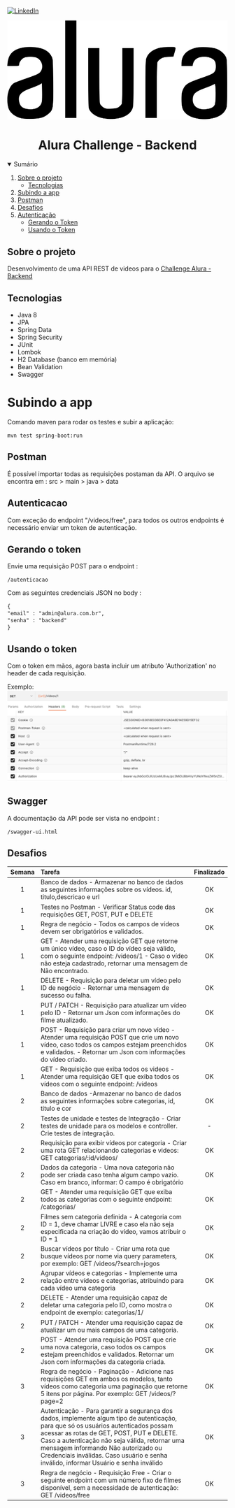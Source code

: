 <!-- PROJECT SHIELDS -->
[![LinkedIn][linkedin-shield]][linkedin-url]


<div align="center">
	<img src="https://github.com/felipefriserio/AluraChallenge2/blob/main/src/main/resources/static/alura_logo.svg" alt="logo">
  	<h1>Alura Challenge - Backend</h1>
</div>
<div>
    <details open="open">
      <summary>Sumário</summary>
      <ol>
        <li>
          <a href="#sobre-o-projeto">Sobre o projeto</a>
          <ul>
            <li><a href="#tecnologias">Tecnologias</a></li>
          </ul>
        </li>
        <li><a href="#subindo-a-app">Subindo a app</a></li>
        <li><a href="#postman">Postman</a></li>
        <li><a href="#desafios">Desafios</a></li>
        <li>
          <a href="#autenticacao">Autenticação</a>
          <ul>
            <li><a href="#gerando-o-token">Gerando o Token</a></li>
            <li><a href="#usando-o-token">Usando o Token</a></li>
          </ul>
        </li>
      </ol>
    </details>
</div>

## Sobre o projeto
Desenvolvimento de uma API REST de videos para o <a href="https://www.alura.com.br/challenges/back-end/">Challenge Alura - Backend</a>

## Tecnologias 
- Java 8
- JPA
- Spring Data
- Spring Security
- JUnit
- Lombok
- H2 Database (banco em memória)
- Bean Validation
- Swagger 

# Subindo a app
Comando maven para rodar os testes e subir a aplicação:
```
mvn test spring-boot:run
```

## Postman
É possível importar todas as requisições postaman da API. O arquivo se encontra em : src > main > java > data

## Autenticacao
Com exceção do endpoint "/videos/free", para todos os outros endpoints é necessário enviar um token de autenticação.

## Gerando o token
Envie uma requisição POST para o endpoint :
```
/autenticacao
```
Com as seguintes credenciais JSON no body : 
```
{
"email" : "admin@alura.com.br",
"senha" : "backend"
}
```

## Usando o token
Com o token em mãos, agora basta incluir um atributo 'Authorization' no header de cada requisição.

Exemplo:
<img src="https://github.com/felipefriserio/AluraChallenge2/blob/main/src/main/resources/static/requisicao.png" alt="requisicao">

## Swagger
A documentação da API pode ser vista no endpoint : 
```
/swagger-ui.html
```

## Desafios
| Semana | Tarefa | Finalizado |
| :---:   | :---  | :---:  |
| 1 | Banco de dados - Armazenar no banco de dados as seguintes informações sobre os vídeos. id, titulo,descricao e url | OK |
| 1 | Testes no Postman - Verificar Status code das requisições GET, POST, PUT e DELETE | OK |
| 1 | Regra de negócio - Todos os campos de vídeos devem ser obrigatórios e validados. | OK |                                         
| 1 | GET - Atender uma requisição GET que retorne um único vídeo, caso o ID do vídeo seja válido, com o seguinte endpoint:  /videos/1 - Caso o vídeo não esteja cadastrado, retornar uma mensagem de Não encontrado. | OK |
| 1 | DELETE - Requisição para deletar um vídeo pelo ID de negócio - Retornar uma mensagem de sucesso ou falha. | OK |
| 1 | PUT / PATCH - Requisição para atualizar um vídeo pelo ID - Retornar um Json com informações do filme atualizado. | OK |
| 1 | POST - Requisição para criar um novo vídeo - Atender uma requisição POST que crie um novo vídeo, caso todos os campos estejam preenchidos e validados. - Retornar um Json com informações do vídeo criado. | OK |
| 1 | GET - Requisição que exiba todos os videos - Atender uma requisição GET que exiba todos os vídeos com o seguinte endpoint: /videos  | OK |
| 2 | Banco de dados -Armazenar no banco de dados as seguintes informações sobre categorias, id, titulo e cor | OK |                                         
| 2 | Testes de unidade e testes de Integração - Criar testes de unidade para os modelos e controller. Crie testes de integração. | - |                                            
| 2 | Requisição para exibir vídeos por categoria - Criar uma rota GET relacionando categorias e videos: GET categorias/:id/videos/ | OK |                                            
| 2 | Dados da categoria - Uma nova categoria não pode ser criada caso tenha algum campo vazio. Caso em branco, informar: O campo é obrigatório | OK |
| 2 | GET - Atender uma requisição GET que exiba todos as categorias com o seguinte endpoint: /categorias/ | OK |
| 2 | Filmes sem categoria definida - A categoria com ID = 1, deve chamar LIVRE e caso ela não seja especificada na criação do vídeo, vamos atribuir o ID = 1 | OK |                                         
| 2 | Buscar vídeos por título - Criar uma rota que busque vídeos por nome via query parameters, por exemplo: GET /videos/?search=jogos | OK |                                           
| 2 | Agrupar vídeos e categorias - Implemente uma relação entre vídeos e categorias, atribuindo para cada vídeo uma categoria | OK |
| 2 | DELETE - Atender uma requisição capaz de deletar uma categoria pelo ID, como mostra o endpoint de exemplo: categorias/1/ | OK |
| 2 | PUT / PATCH - Atender uma requisição capaz de atualizar um ou mais campos de uma categoria. | OK |
| 2 | POST - Atender uma requisição POST que crie uma nova categoria, caso todos os campos estejam preenchidos e validados. Retornar um Json com informações da categoria criada. | OK |
| 3 | Regra de negócio - Paginação -  Adicione nas requisições GET em ambos os modelos, tanto vídeos como categoria uma paginação que retorne 5 itens por página. Por exemplo: GET /videos/?page=2  | OK |
| 3 | Autenticação - Para garantir a segurança dos dados, implemente algum tipo de autenticação, para que só os usuários autenticados possam acessar as rotas de GET, POST, PUT e DELETE. Caso a autenticação não seja válida, retornar uma mensagem informando Não autorizado ou Credenciais inválidas. Caso usuário e senha inválido, informar Usuário e senha inválido | OK | 
| 3 | Regra de negócio - Requisição Free - Criar o seguinte endpoint com um número fixo de filmes disponível, sem a necessidade de autenticação: GET /videos/free | OK |


<!-- MARKDOWN LINKS-->
[linkedin-shield]: https://img.shields.io/badge/-LinkedIn-black.svg?style=for-the-badge&logo=linkedin&colorB=555
[linkedin-url]: https://www.linkedin.com/in/felipe-riserio/